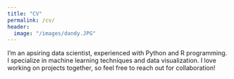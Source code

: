 ```yaml
---
title: "CV"
permalink: /cv/
header:
  image: "/images/dandy.JPG"
---
```


I’m an apsiring data scientist, experienced with Python and R programming. I specialize in machine learning techniques and data visualization. I love working on projects together, so feel free to reach out for collaboration!
